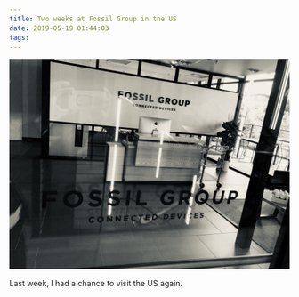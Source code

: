 ```yaml
---
title: Two weeks at Fossil Group in the US
date: 2019-05-19 01:44:03
tags:
---
```


![](/Post-Resources/Fossil_Group/Fossil_Group.jpg "")
<!-- more --> 
Last week, I had a chance to visit the US again.